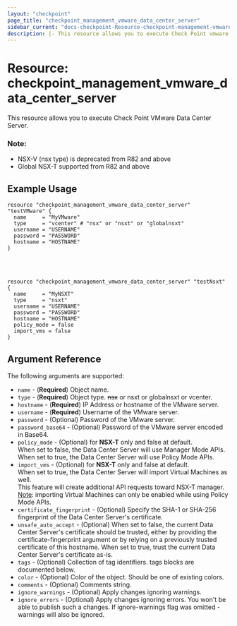 ```yaml
---
layout: "checkpoint"
page_title: "checkpoint_management_vmware_data_center_server"
sidebar_current: "docs-checkpoint-Resource-checkpoint-management-vmware-data-center-server"
description: |- This resource allows you to execute Check Point vmware data center server.
---
```


# Resource: checkpoint_management_vmware_data_center_server

This resource allows you to execute Check Point VMware Data Center Server.

### Note:
* NSX-V (nsx type) is deprecated from R82 and above
* Global NSX-T supported from R82 and above

## Example Usage

```hcl
resource "checkpoint_management_vmware_data_center_server" "testVMware" {
  name     = "MyVMware"
  type     = "vcenter" # "nsx" or "nsxt" or "globalnsxt"
  username = "USERNAME"
  password = "PASSWORD"
  hostname = "HOSTNAME"
}
```
<br><br>
```hcl
resource "checkpoint_management_vmware_data_center_server" "testNsxt" {
  name     = "MyNSXT"
  type     = "nsxt"
  username = "USERNAME"
  password = "PASSWORD"
  hostname = "HOSTNAME"
  policy_mode = false
  import_vms = false
}
```
## Argument Reference

The following arguments are supported:

* `name` - (**Required**) Object name.
* `type` - (**Required**) Object type. ~~nsx~~ or nsxt or globalnsxt or vcenter.
* `hostname` - (**Required**) IP Address or hostname of the VMware server.
* `username` - (**Required**) Username of the VMware server.
* `password` - (Optional)  Password of the VMware server.
* `password_base64` - (Optional) Password of the VMware server encoded in Base64.
* `policy_mode` - (Optional) for **NSX-T** only and false at default.<br>When set to false, the Data Center Server will use Manager Mode APIs. <br>When set to true, the Data Center Server will use Policy Mode APIs.
* `import_vms`  - (Optional) for **NSX-T** only and false at default.<br>When set to true, the Data Center Server will import Virtual Machines as well.<br>This feature will create additional API requests toward NSX-T manager.<br><u>Note</u>: importing Virtual Machines can only be enabled while using Policy Mode APIs.
* `certificate_fingerprint` - (Optional) Specify the SHA-1 or SHA-256 fingerprint of the Data Center Server's certificate.
* `unsafe_auto_accept` - (Optional) When set to false, the current Data Center Server's certificate should be trusted, either by providing the certificate-fingerprint argument or by relying on a previously trusted certificate of this hostname. When set to true, trust the current Data Center Server's certificate as-is.
* `tags` - (Optional) Collection of tag identifiers. tags blocks are documented below.
* `color` - (Optional) Color of the object. Should be one of existing colors.
* `comments` - (Optional) Comments string.
* `ignore_warnings` - (Optional) Apply changes ignoring warnings.
* `ignore_errors` - (Optional) Apply changes ignoring errors. You won't be able to publish such a changes. If ignore-warnings flag was omitted - warnings will also be ignored.
